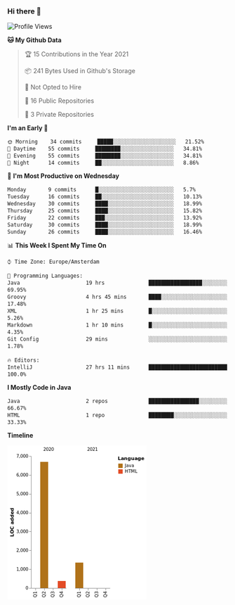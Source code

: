### Hi there 👋


<!--START_SECTION:waka-->
![Profile Views](http://img.shields.io/badge/Profile%20Views-1-blue)

**🐱 My Github Data** 

> 🏆 15 Contributions in the Year 2021
 > 
> 📦 241 Bytes Used in Github's Storage 
 > 
> 🚫 Not Opted to Hire
 > 
> 📜 16 Public Repositories 
 > 
> 🔑 3 Private Repositories  
 > 
**I'm an Early 🐤** 

```text
🌞 Morning    34 commits     █████░░░░░░░░░░░░░░░░░░░░   21.52% 
🌆 Daytime    55 commits     ████████░░░░░░░░░░░░░░░░░   34.81% 
🌃 Evening    55 commits     ████████░░░░░░░░░░░░░░░░░   34.81% 
🌙 Night      14 commits     ██░░░░░░░░░░░░░░░░░░░░░░░   8.86%

```
📅 **I'm Most Productive on Wednesday** 

```text
Monday       9 commits      █░░░░░░░░░░░░░░░░░░░░░░░░   5.7% 
Tuesday      16 commits     ██░░░░░░░░░░░░░░░░░░░░░░░   10.13% 
Wednesday    30 commits     ████░░░░░░░░░░░░░░░░░░░░░   18.99% 
Thursday     25 commits     ████░░░░░░░░░░░░░░░░░░░░░   15.82% 
Friday       22 commits     ███░░░░░░░░░░░░░░░░░░░░░░   13.92% 
Saturday     30 commits     ████░░░░░░░░░░░░░░░░░░░░░   18.99% 
Sunday       26 commits     ████░░░░░░░░░░░░░░░░░░░░░   16.46%

```


📊 **This Week I Spent My Time On** 

```text
⌚︎ Time Zone: Europe/Amsterdam

💬 Programming Languages: 
Java                     19 hrs              █████████████████░░░░░░░░   69.95% 
Groovy                   4 hrs 45 mins       ████░░░░░░░░░░░░░░░░░░░░░   17.48% 
XML                      1 hr 25 mins        █░░░░░░░░░░░░░░░░░░░░░░░░   5.26% 
Markdown                 1 hr 10 mins        █░░░░░░░░░░░░░░░░░░░░░░░░   4.35% 
Git Config               29 mins             ░░░░░░░░░░░░░░░░░░░░░░░░░   1.78%

🔥 Editors: 
IntelliJ                 27 hrs 11 mins      █████████████████████████   100.0%

```

**I Mostly Code in Java** 

```text
Java                     2 repos             ████████████████░░░░░░░░░   66.67% 
HTML                     1 repo              ████████░░░░░░░░░░░░░░░░░   33.33%

```


**Timeline**

![Chart not found](https://raw.githubusercontent.com/powercasgamer/powercasgamer/master/charts/bar_graph.png) 


<!--END_SECTION:waka-->
